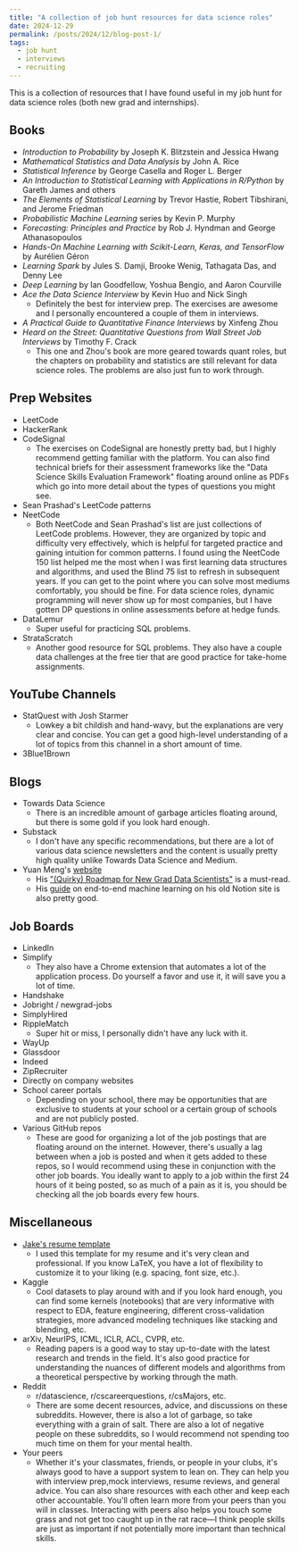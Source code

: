 ```yaml
---
title: "A collection of job hunt resources for data science roles"
date: 2024-12-29
permalink: /posts/2024/12/blog-post-1/
tags:
  - job hunt
  - interviews
  - recruiting
---
```


This is a collection of resources that I have found useful in my job hunt for data science roles (both new grad and internships).

## Books
* _Introduction to Probability_ by Joseph K. Blitzstein and Jessica Hwang
* _Mathematical Statistics and Data Analysis_ by John A. Rice
* _Statistical Inference_ by George Casella and Roger L. Berger
* _An Introduction to Statistical Learning with Applications in R/Python_ by Gareth James and others
* _The Elements of Statistical Learning_ by Trevor Hastie, Robert Tibshirani, and Jerome Friedman
* _Probabilistic Machine Learning_ series by Kevin P. Murphy
* _Forecasting: Principles and Practice_ by Rob J. Hyndman and George Athanasopoulos
* _Hands-On Machine Learning with Scikit-Learn, Keras, and TensorFlow_ by Aurélien Géron
* _Learning Spark_ by Jules S. Damji, Brooke Wenig, Tathagata Das, and Denny Lee
* _Deep Learning_ by Ian Goodfellow, Yoshua Bengio, and Aaron Courville
* _Ace the Data Science Interview_ by Kevin Huo and Nick Singh
  * Definitely the best for interview prep. The exercises are awesome and I personally encountered a couple of them in interviews.
* _A Practical Guide to Quantitative Finance Interviews_ by Xinfeng Zhou
* _Heard on the Street: Quantitative Questions from Wall Street Job Interviews_ by Timothy F. Crack
  * This one and Zhou's book are more geared towards quant roles, but the chapters on probability and statistics are still relevant for data science roles. The problems are also just fun to work through.

## Prep Websites
* LeetCode
* HackerRank
* CodeSignal
  * The exercises on CodeSignal are honestly pretty bad, but I highly recommend getting familiar with the platform. You can also find technical briefs for their assessment frameworks like the "Data Science Skills Evaluation Framework" floating around online as PDFs which go into more detail about the types of questions you might see.
* Sean Prashad's LeetCode patterns
* NeetCode
  * Both NeetCode and Sean Prashad's list are just collections of LeetCode problems. However, they are organized by topic and difficulty very effectively, which is helpful for targeted practice and gaining intuition for common patterns. I found using the NeetCode 150 list helped me the most when I was first learning data structures and algorithms, and used the Blind 75 list to refresh in subsequent years. If you can get to the point where you can solve most mediums comfortably, you should be fine. For data science roles, dynamic programming will never show up for most companies, but I have gotten DP questions in online assessments before at hedge funds.
* DataLemur
  * Super useful for practicing SQL problems.
* StrataScratch
  * Another good resource for SQL problems. They also have a couple data challenges at the free tier that are good practice for take-home assignments.

## YouTube Channels
* StatQuest with Josh Starmer
  * Lowkey a bit childish and hand-wavy, but the explanations are very clear and concise. You can get a good high-level understanding of a lot of topics from this channel in a short amount of time.
* 3Blue1Brown

## Blogs
* Towards Data Science
  * There is an incredible amount of garbage articles floating around, but there is some gold if you look hard enough.
* Substack
  * I don't have any specific recommendations, but there are a lot of various data science newsletters and the content is usually pretty high quality unlike Towards Data Science and Medium.
* Yuan Meng's [website](https://www.yuan-meng.com/)
  * His ["(Quirky) Roadmap for New Grad Data Scientists"](https://www.yuan-meng.com/posts/newgrads/) is a must-read.
  * His [guide](https://yuanm.notion.site/core-ml-1930f2267ce942c984b005c1bb62d429) on end-to-end machine learning on his old Notion site is also pretty good.

## Job Boards
* LinkedIn
* Simplify
  * They also have a Chrome extension that automates a lot of the application process. Do yourself a favor and use it, it will save you a lot of time.
* Handshake
* Jobright / newgrad-jobs
* SimplyHired
* RippleMatch
  * Super hit or miss, I personally didn't have any luck with it.
* WayUp
* Glassdoor
* Indeed
* ZipRecruiter
* Directly on company websites
* School career portals
  * Depending on your school, there may be opportunities that are exclusive to students at your school or a certain group of schools and are not publicly posted.
* Various GitHub repos
  * These are good for organizing a lot of the job postings that are floating around on the internet. However, there's usually a lag between when a job is posted and when it gets added to these repos, so I would recommend using these in conjunction with the other job boards. You ideally want to apply to a job within the first 24 hours of it being posted, so as much of a pain as it is, you should be checking all the job boards every few hours.

## Miscellaneous
* [Jake's resume template](https://www.overleaf.com/latex/templates/jakes-resume/syzfjbzwjncs)
  * I used this template for my resume and it's very clean and professional. If you know LaTeX, you have a lot of flexibility to customize it to your liking (e.g. spacing, font size, etc.).
* Kaggle
  * Cool datasets to play around with and if you look hard enough, you can find some kernels (notebooks) that are very informative with respect to EDA, feature engineering, different cross-validation strategies, more advanced modeling techniques like stacking and blending, etc.
* arXiv, NeurIPS, ICML, ICLR, ACL, CVPR, etc.
  * Reading papers is a good way to stay up-to-date with the latest research and trends in the field. It's also good practice for understanding the nuances of different models and algorithms from a theoretical perspective by working through the math.
* Reddit
  * r/datascience, r/cscareerquestions, r/csMajors, etc.
  * There are some decent resources, advice, and discussions on these subreddits. However, there is also a lot of garbage, so take everything with a grain of salt. There are also a lot of negative people on these subreddits, so I would recommend not spending too much time on them for your mental health.
* Your peers
  * Whether it's your classmates, friends, or people in your clubs, it's always good to have a support system to lean on. They can help you with interview prep,mock interviews, resume reviews, and general advice. You can also share resources with each other and keep each other accountable. You'll often learn more from your peers than you will in classes. Interacting with peers also helps you touch some grass and not get too caught up in the rat race&mdash;I think people skills are just as important if not potentially more important than technical skills.